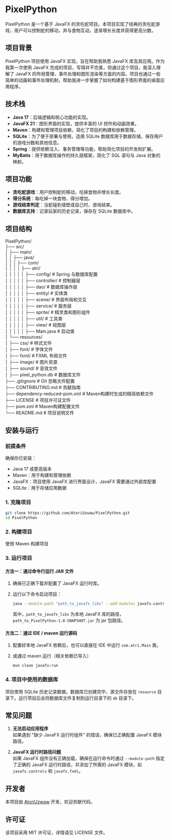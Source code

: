 # PixelPython

PixelPython 是一个基于 JavaFX 的贪吃蛇项目。本项目实现了经典的贪吃蛇游戏，用户可以控制蛇的移动，并与食物互动，逐渐增长长度并获得更高分数。

## 项目背景

PixelPython 项目使用 JavaFX 实现，旨在帮助我熟悉 JavaFX 库及其应用。作为我第一次使用 JavaFX 完成的项目，写得并不完美，但通过这个项目，我深入理解了 JavaFX 的布局管理、事件处理和图形渲染等方面的内容。项目也通过一些简单的动画和事件处理机制，帮助我进一步掌握了如何构建基于图形界面的桌面应用程序。

## 技术栈

- **Java 17**：后端逻辑和核心功能的实现。
- **JavaFX 21**：图形界面的实现，提供丰富的 UI 控件和动画效果。
- **Maven**：构建和管理项目依赖，简化了项目的构建和依赖管理。
- **SQLite**：为了便于部署与使用，选用 SQLite 数据库用于数据存储，保存用户的游戏分数和其他信息。
- **Spring**：提供依赖注入、事务管理等功能，帮助简化项目的开发和扩展。
- **MyBatis**：用于数据库操作的持久层框架，简化了 SQL 语句与 Java 对象的映射。

## 项目功能

- **贪吃蛇游戏**：用户控制蛇的移动，吃掉食物并增长长度。
- **得分系统**：每吃掉一块食物，得分增加。
- **游戏结束判定**：当蛇碰到墙壁或自己时，游戏结束。
- **数据库支持**：记录玩家的历史记录，保存在 SQLite 数据库中。

## 项目结构

PixelPython/<br>
├── src/<br>
│   ├── main/<br>
│   │   ├── java/<br>
│   │   │   ├── com/<br>
│   │   │   │   ├── atri/<br>
│   │   │   │   │   ├── config/          # Spring 与数据库配置<br>
│   │   │   │   │   ├── controller/      # 控制器层<br>
│   │   │   │   │   ├── dao/             # 数据库操作层<br>
│   │   │   │   │   ├── entity/          # 实体类<br>
│   │   │   │   │   ├── scene/           # 界面布局和交互<br>
│   │   │   │   │   ├── service/         # 服务层<br>
│   │   │   │   │   ├── sprite/          # 精灵类和图形组件<br>
│   │   │   │   │   ├── util/            # 工具类<br>
│   │   │   │   │   ├── view/            # 视图层<br>
│   │   │   │   │   ├── Main.java        # 启动类<br>
│   └── resources/<br>
│       ├── css/                         # 样式文件<br>
│       ├── font/                        # 字体文件<br>
│       ├── fxml/                        # FXML 布局文件<br>
│       ├── image/                       # 图片资源<br>
│       ├── sound/                       # 音效文件<br>
│       ├── pixel_python.db              # 数据库文件<br>
├── .gitignore                           # Git 忽略文件配置<br>
├── CONTRIBUTING.md                      # 贡献指南<br>
├── dependency-reduced-pom.xml           # Maven构建时生成的精简依赖文件<br>
├── LICENSE                              # 项目许可证文件<br>
├── pom.xml                              # Maven构建配置文件<br>
└── README.md                            # 项目说明文件<br>

## 安装与运行

### 前提条件

确保你已安装：

- Java 17 或更高版本
- Maven：用于构建和管理依赖
- JavaFX：项目使用 JavaFX 进行界面设计，JavaFX 需要通过外部库配置
- SQLite：用于存储应用数据

### 1. 克隆项目

```bash
git clone https://github.com/AtoriUzwaw/PixelPython.git
cd PixelPython
```

### 2. 构建项目

使用 Maven 构建项目

### 3. 运行项目

#### 方法一：通过命令行运行 JAR 文件

1. 确保已正确下载并配置了 JavaFX 运行时库。
2. 运行以下命令启动项目：

   ```bash
   java --module-path "path_to_javafx_libs" --add-modules javafx.controls,javafx.fxml,javafx.media --add-opens javafx.base/com.sun.javafx=ALL-UNNAMED -jar "path_to_PixelPython-1.0-SNAPSHOT.jar"
   ```

   其中，`path_to_javafx_libs` 为本地 JavaFX 库的路径，`path_to_PixelPython-1.0-SNAPSHOT.jar` 为 jar 包路径。

#### 方法二：通过 IDE / maven 运行源码

1. 配置好本地 JavaFX 依赖后，也可以直接在 IDE 中运行 `com.atri.Main` 类。

2. 或通过 maven 运行（相关依赖已导入）
   ```bash
   mvn clean javafx:run
   ```

### 4. 项目中使用的数据库

项目使用 SQLite 历史记录数据。数据库已创建完毕，源文件存放在 `resource` 目录下。运行项目后会将数据库文件复制到运行目录下的 `db` 目录下。

## 常见问题

1. **无法启动应用程序**  
   如果遇到 "缺少 JavaFX 运行时组件" 的错误，确保已正确配置 JavaFX 模块路径。

2. **JavaFX 运行时路径问题**  
   如果 JavaFX 组件没有正确加载，确保在运行命令时通过 `--module-path` 指定了正确的 JavaFX 运行时路径，并添加了所需的 JavaFX 模块，如 `javafx.controls` 和 `javafx.fxml`。

## 开发者

本项目由 [AtoriUzwaw](https://github.com/AtoriUzwaw) 开发，欢迎贡献代码。

## 许可证

该项目采用 MIT 许可证，详情请见 LICENSE 文件。
